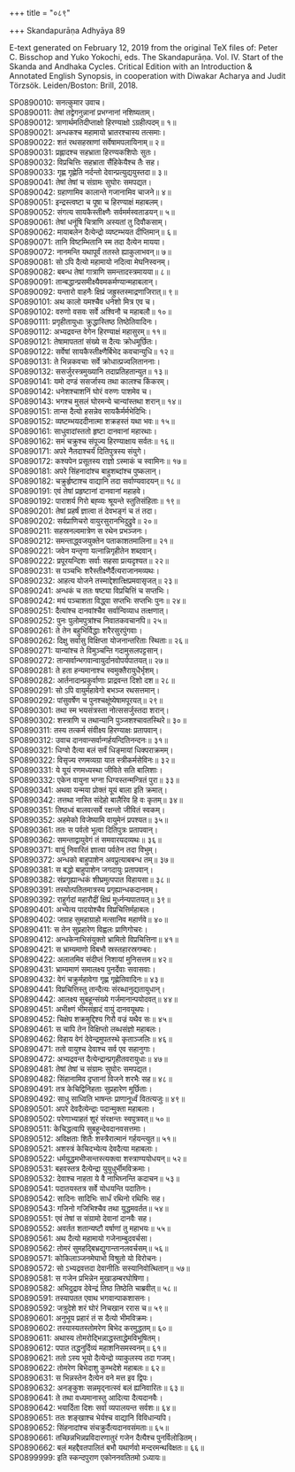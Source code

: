 +++
title = "०८९"

+++
Skandapurāṇa Adhyāya 89

E-text generated on February 12, 2019 from the original TeX files of: Peter C. Bisschop and Yuko Yokochi, eds. The Skandapurāṇa. Vol. IV. Start of the Skanda and Andhaka Cycles. Critical Edition with an Introduction & Annotated English Synopsis, in cooperation with Diwakar Acharya and Judit Törzsök. Leiden/Boston: Brill, 2018.

SP0890010: सनत्कुमार उवाच।  
SP0890011: तेषां तद्वेगनुन्नानां प्रभग्नानां नशिष्यताम्।  
SP0890012: त्राणार्थमतिदीप्ताक्षो हिरण्याक्षो ऽग्रहीत्पदम्॥ १॥  
SP0890021: अन्धकश्च महामायो भ्रातरश्चास्य तत्समाः।  
SP0890022: शतं रथसहस्राणां सर्वेषामपलायिनाम्॥ २॥  
SP0890031: प्रह्लादश्च सहभ्राता हिरण्यकशिपोः सुतः।  
SP0890032: विप्रचित्तिः सहभ्राता सैंहिकेयैश्च तैः सह।  
SP0890033: गृह्ण गृह्णेति नर्दन्तो देवान्प्रत्युद्ययुस्तदा॥ ३॥  
SP0890041: तेषां तेषां च संग्रामः सुघोरः समपद्यत।  
SP0890042: ग्रहाणामिव कालान्ते गजानामिव चाजने॥ ४॥  
SP0890051: इन्द्रस्त्वष्टा च पूषा च हिरण्याक्षं महाबलम्।  
SP0890052: संगत्य सायकैस्तीक्ष्णैः सर्वमर्मस्वताडयन्॥ ५॥  
SP0890061: तेषां धनूंषि चित्राणि अस्यतां तु दिवौकसाम्।  
SP0890062: मायाबलेन दैत्येन्द्रो व्यष्टम्भयत दीप्तिमान्॥ ६॥  
SP0890071: तानि विष्टम्भितानि स्म तदा दैत्येन मायया।  
SP0890072: नानमन्ति यथापूर्वं ततस्ते ह्याकुलाभवन्॥ ७॥  
SP0890081: सो ऽपि दैत्यो महामायो नदित्वा मेघनिस्वनम्।  
SP0890082: बबन्ध तेषां गात्राणि समन्तादस्त्रमायया॥ ८॥  
SP0890091: तान्बद्धान्प्रसमीक्ष्यैवमकर्मण्यान्महाबलान्।  
SP0890092: यन्तारो वाहनैः क्षिप्रं जह्रुस्तस्माद्रणाजिरात्॥ ९॥  
SP0890101: अथ कालो यमश्चैव धनेशो मित्र एव च।  
SP0890102: वरुणो वसवः सर्वे अश्विनौ च महाबलौ॥ १०॥  
SP0890111: प्रगृहीतायुधाः क्रुद्धास्तिष्ठ तिष्ठेतिवादिनः।  
SP0890112: अभ्यद्रवन्त वेगेन हिरण्याक्षं महासुरम्॥ ११॥  
SP0890121: तेषामापततां संख्ये स दैत्यः क्रोधमूर्छितः।  
SP0890122: सर्वेषां सायकैस्तीक्ष्णैर्बिभेद कवचान्युधि॥ १२॥  
SP0890131: ते भिन्नकवचाः सर्वे क्रोधात्प्रज्वलिताननाः।  
SP0890132: ससर्जुरस्त्रमुख्यानि तदाप्रतिहतान्युत॥ १३॥  
SP0890141: यमो दण्डं ससर्जास्य तथा कालश्च किंकरम्।  
SP0890142: धनेशश्चाशनिं घोरं वरुणः पाशमेव च।  
SP0890143: भगश्च मुसलं घोरमन्ये चान्यांस्तथा शरान्॥ १४॥  
SP0890151: तान्स दैत्यो हसन्नेव सायकैर्मर्मभेदिभिः।  
SP0890152: व्यष्टम्भयददीनात्मा शक्रहस्तं यथा भवः॥ १५॥  
SP0890161: साधुवादांस्ततो हृष्टा दानवानां महारथाः।  
SP0890162: समं चक्रुश्च संपूज्य हिरण्याक्षाय सर्वतः॥ १६॥  
SP0890171: अपरे नैतदाश्चर्यं दितिपुत्रस्य संयुगे।  
SP0890172: कश्यपेन प्रसूतस्य राज्ञो ऽस्माकं च स्वामिनः॥ १७॥  
SP0890181: अपरे सिंहनादांश्च बाहुशब्दांश्च पुष्कलान्।  
SP0890182: चक्रुर्हृष्टाश्च वाद्यानि तदा सर्वाण्यवादयन्॥ १८॥  
SP0890191: एवं तेषां प्रहृष्टानां दानवानां महाहवे।  
SP0890192: पाराशर्य गिरो बह्व्यः श्रूयन्ते स्तुतिसंहिताः॥ १९॥  
SP0890201: तेषां प्रहर्षं ज्ञात्वा तं देवभङ्गं च तं तदा।  
SP0890202: सर्वप्राणिचरो वायुरसुरानभिदुद्रुवे॥ २०॥  
SP0890211: सहस्रनल्वमात्रेण स रथेन प्रभञ्जनः।  
SP0890212: समन्ताद्ध्वजयुक्तेन पताकाशतमालिना॥ २१॥  
SP0890221: जवेन यन्तृणा यत्नान्निगृहीतेन शब्दवान्।  
SP0890222: प्रपूरयन्दिशः सर्वाः सहसा प्रत्यदृश्यत॥ २२॥  
SP0890231: स पञ्चभिः शरैस्तीक्ष्णैर्दैत्यराजानमव्यथः।  
SP0890232: आहत्य योजने तस्माद्देशात्क्षिप्रमवासृजत्॥ २३॥  
SP0890241: अन्धकं च ततः षष्ट्या विप्रचित्तिं च सप्तभिः।  
SP0890242: मयं पञ्चाशता विद्ध्वा सप्तभिः सप्तभिः पुनः॥ २४॥  
SP0890251: दैत्यांश्च दानवांश्चैव सर्वान्विव्याध तत्क्षणात्।  
SP0890252: पुनः पुलोमपुत्रांश्च निवातकवचानपि॥ २५॥  
SP0890261: ते तेन बहुभिर्विद्धाः शरैरसुरपुंगवाः।  
SP0890262: दिक्षु सर्वासु विक्षिप्ता योजनान्तरिताः स्थिताः॥ २६॥  
SP0890271: यान्यांश्च ते विमुञ्चन्ति गदामुसलपट्टसान्।  
SP0890272: तान्सर्वान्भगवान्वायुर्दानवोपर्यपातयत्॥ २७॥  
SP0890281: ते हता हन्यमानाश्च स्वमुक्तैरायुधैर्भृशम्।  
SP0890282: आर्तनादान्प्रकुर्वाणाः प्राद्रवन्त दिशो दश॥ २८॥  
SP0890291: सो ऽपि वायुर्महावेगो बभञ्ज रथसत्तमान्।  
SP0890292: पांसुवर्षेण च पुनश्चक्षूंष्येषामपूरयत्॥ २९॥  
SP0890301: तथा स्म भयसंत्रस्ता नोत्ससर्जुस्तदा शरान्।  
SP0890302: शस्त्राणि च तथान्यानि पुञ्जशश्चावतस्थिरे॥ ३०॥  
SP0890311: तस्य तत्कर्म संवीक्ष्य हिरण्याक्षः प्रतापवान्।  
SP0890312: उवाच दानवान्सर्वान्गर्हयन्दितिनन्दनः॥ ३१॥  
SP0890321: धिग्वो दैत्या बलं सर्वं धिङ्मायां धिक्पराक्रमम्।  
SP0890322: विसृज्य रणमव्यग्रा यात स्त्रीकर्मसेविनः॥ ३२॥  
SP0890331: ये यूयं रणमध्यस्था जीविते सति बालिशाः।  
SP0890332: एकेन वायुना भग्ना धिग्वस्तन्मन्त्रितं पुरा॥ ३३॥  
SP0890341: अथवा यन्मया प्रोक्तं यूयं बाला इति क्रमात्।  
SP0890342: तत्तथा नास्ति संदेहो बालैरिव हि वः कृतम्॥ ३४॥  
SP0890351: तिष्ठध्वं बालवत्सर्वे रक्षन्तो जीवितं स्वकम्।  
SP0890352: अहमेको विजेष्यामि वायुमेनं प्रपश्यत॥ ३५॥  
SP0890361: ततः स पर्वतो भूत्वा दितिपुत्रः प्रतापवान्।  
SP0890362: समन्ताद्वायुवेगं तं समवारयदव्यथः॥ ३६॥  
SP0890371: वायुं निवारितं ज्ञात्वा पर्वतेन तदा विभुम्।  
SP0890372: अन्धको बाहुपाशेन अवप्रुत्याबबन्ध तम्॥ ३७॥  
SP0890381: स बद्धो बाहुपाशेन जगदायुः प्रतापवान्।  
SP0890382: संप्रगृह्यान्धकं शीघ्रमुत्पपात विहायसा॥ ३८॥  
SP0890391: तस्योत्पतितमात्रस्य प्रगृह्यान्धकदानवम्।  
SP0890392: राहुर्गदां महारौद्रीं क्षिप्रं मूर्ध्नन्यपातयत्॥ ३९॥  
SP0890401: अभ्येत्य पादयोश्चैव विप्रचित्तिर्महाबलः।  
SP0890402: जग्राह सुमहाग्राहो मत्सानिव महार्णवे॥ ४०॥  
SP0890411: स तेन सुप्रहारेण विह्वलः प्राणिगोचरः।  
SP0890412: अन्धकेनाभिसंयुक्तो भ्रामितो विप्रचित्तिना॥ ४१॥  
SP0890421: स भ्राम्यमाणो विबभौ स्रस्तहारस्रगम्बरः।  
SP0890422: अलातमिव संदीप्तं निशायां मुनिसत्तम॥ ४२॥  
SP0890431: भ्राम्यमाणं समालक्ष्य पुनर्देवाः सवासवाः।  
SP0890432: वेगं चक्रुर्महावेगा गृह्ण गृह्णेतिवादिनः॥ ४३॥  
SP0890441: विप्रचित्तिस्तु तान्दैत्यः संरब्धानुद्यतायुधान्।  
SP0890442: आलक्ष्य सुबहून्संख्ये गर्जमानान्पयोदवत्॥ ४४॥  
SP0890451: अभीक्ष्णं भीमसंह्रादं वायुं दानवयूथपः।  
SP0890452: चिक्षेप शक्रमुद्दिश्य गिरौ वज्रं यथैव सः॥ ४५॥  
SP0890461: स चापि तेन विक्षिप्तो लब्धसंज्ञो महाबलः।  
SP0890462: विहाय वेगं देवेन्द्रमुपतस्थे कृताञ्जलिः॥ ४६॥  
SP0890471: ततो वायुश्च देवाश्च सर्व एव सहानुगाः।  
SP0890472: अभ्यद्रवन्त दैत्येन्द्रान्प्रगृहीतवरायुधाः॥ ४७॥  
SP0890481: तेषां तेषां च संग्रामः सुघोरः समपद्यत।  
SP0890482: सिंहानामिव दृप्तानां विजने शरभैः सह॥ ४८॥  
SP0890491: तत्र केचिद्विनिहताः सुप्रहारेण मूर्छिताः।  
SP0890492: साधु साध्विति भाषन्तः प्राणानूर्ध्वं वितत्यजुः॥ ४९॥  
SP0890501: अपरे देवदैत्येन्द्राः पदान्मुक्ता महाबलाः।  
SP0890502: परेणाभ्याहतं शूरं संरक्षन्तः स्वपुत्रवत्॥ ५०॥  
SP0890511: केचिद्धत्वापि सुबहून्देवदानवसत्तमाः।  
SP0890512: अविक्षताः शितैः शस्त्रैरात्मानं गर्हयन्त्युत॥ ५१॥  
SP0890521: अशस्त्रं केचिदभ्येत्य देवदैत्या महाबलाः।  
SP0890522: धर्मयुद्धमभीप्सन्तस्त्यक्त्वा शस्त्राण्ययोधयन्॥ ५२॥  
SP0890531: बहवस्तत्र दैत्येन्द्रा युयुधुर्भीमविक्रमाः।  
SP0890532: देवाश्च नाहता ये वै नाभिघ्नन्ति कदाचन॥ ५३॥  
SP0890541: पदातयस्तत्र सर्वे योधयन्ति पदातिनः।  
SP0890542: सादिनः सादिभिः सार्धं रथिनो रथिभिः सह।  
SP0890543: गजिनो गजिभिश्चैव तथा युद्धमवर्तत॥ ५४॥  
SP0890551: एवं तेषां स संग्रामो देवानां दानवैः सह।  
SP0890552: अवर्तत शतान्यष्टौ वर्षाणां तु महाभयः॥ ५५॥  
SP0890561: अथ दैत्यो महामायो गजेनाम्बुदवर्चसा।  
SP0890562: तोमरं सुमहद्बिभ्रद्युगान्तानलवर्चसम्॥ ५६॥  
SP0890571: कोकिलाञ्जनमेघाभो विश्रुतो यो विरोचनः।  
SP0890572: सो ऽभ्यद्रवत्तदा देवानीतिः सस्यानिवोत्थितान्॥ ५७॥  
SP0890581: स गजेन प्रभिन्नेन मुखाडम्बरघोषिणा।  
SP0890582: अभिदुद्राव देवेन्द्रं तिष्ठ तिष्ठेति चाब्रवीत्॥ ५८॥  
SP0890591: तस्यापतत एवाथ भगवान्पाकशासनः।  
SP0890592: जत्रुदेशे शरं घोरं निचखान ररास च॥ ५९॥  
SP0890601: अनुभूय प्रहारं तं स दैत्यो भीमविक्रमः।  
SP0890602: तस्यास्यतस्तोमरेण बिभेद करमुद्धतम्॥ ६०॥  
SP0890611: अथास्य तोमरोद्भिन्नाद्धस्ताद्धेमविभूषितम्।  
SP0890612: पपात तद्धनुर्दिव्यं महाशनिसमस्वनम्॥ ६१॥  
SP0890621: ततो ऽस्य भूयो दैत्येन्द्रो व्याकुलस्य तदा गजम्।  
SP0890622: तोमरेण बिभेदाशु कुम्भदेशे महाबलः॥ ६२॥  
SP0890631: स भिन्नस्तेन दैत्येन वने मत्त इव द्विपः।  
SP0890632: अनङ्कुशः सन्नमृद्नात्स्वं बलं ह्यनिवारितः॥ ६३॥  
SP0890641: ते तथा वध्यमानास्तु आदित्या दैत्यदानवैः।  
SP0890642: भयार्दिता दिशः सर्वा व्यपालयन्त सर्वशः॥ ६४॥  
SP0890651: ततः शङ्खाश्च भेर्यश्च वाद्यानि विविधान्यपि।  
SP0890652: सिंहनादांश्च संचक्रुर्दैत्यदानवसंमताः॥ ६५॥  
SP0890661: तच्छिन्नभिन्नप्रविदारणातुरं गजेन दैत्यैश्च पुनर्विलोडितम्।  
SP0890662: बलं महद्दैवतपालितं बभौ यथार्णवो मन्दरमन्थविक्षतः॥ ६६॥  
SP0899999: इति स्कन्दपुराण एकोननवतितमो ऽध्यायः॥  
